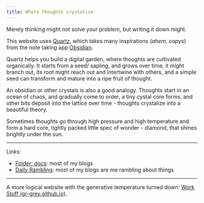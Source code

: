 ```yaml
---
title: Where thoughts crystalize
---
```


Merely thinking might not solve your problem, but writing it down might.

This website uses [Quartz](https://quartz.jzhao.xyz/), which takes many inspirations (*ahem, copys*) from the note taking app [Obsidian](https://obsidian.md/).

Quartz helps you build a digital garden, where thoughts are cultivated organically. It starts from a seed/ sapling, and grows over time, it might branch out, its root might reach out and intertwine with others, and a simple seed can transform and mature into a ripe fruit of thought.

An obsidian or other crystals is also a good analogy. Thoughts start in an ocean of chaos, and gradually come to order, a tiny cystal core forms, and other bits deposit into the lattice over time - thoughts crystalize into a beautiful theory.

Sometimes thoughts go through high pressure and high temperature and form a hard core, tightly packed little spec of wonder - diamond, that shines brightly under the sun.

---
Links:
- [Folder: docs](/docs/): most of my blogs
- [Daily Rambling](/tags/ramblings): most of my blogs are me rambling about things

---
A more logical website with the generative temperature turned down: [Work Stuff (gr-grey.github.io)](https://gr-grey.github.io/workSite/).